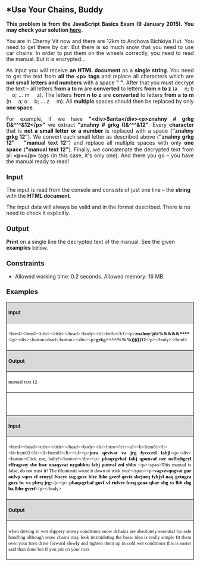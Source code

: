 <H2 CLASS="western" ALIGN=JUSTIFY>*Use Your Chains, Buddy</H2>

<P ALIGN=JUSTIFY STYLE="margin-bottom: 0.14in; line-height: 115%"><B>This
problem is from the JavaScript Basics Exam (9 January 2015). You may
check your solution </B><FONT COLOR="#0000ff"><SPAN LANG="zxx"><U><A HREF="https://judge.softuni.bg/Contests/Practice/Index/56#2"><B>here</B></A></U></SPAN></FONT><B>.</B></P>
<P ALIGN=JUSTIFY STYLE="margin-bottom: 0.14in; line-height: 115%">You
are in Cherny Vit now and there are 12km to Anchova Bichkiya Hut. You
need to get there by car. But there is so much snow that you need to
use car chains. In order to put them on the wheels correctly, you
need to read the manual. But it is encrypted…</P>
<P ALIGN=JUSTIFY STYLE="margin-bottom: 0.14in; line-height: 115%">As
input you will receive <B>an HTML document</B> as a <B>single string</B>.
You need to get the text from <B>all the &lt;p&gt; tags </B>and
replace all characters which are <B>not small letters and numbers</B>
with a space <B>&quot; &quot;</B>. After that you must decrypt the
text – all letters <B>from a to m</B> are <B>converted</B> to
letters <B>from n to z</B> (a <FONT FACE="Wingdings, serif"></FONT>
n; b <FONT FACE="Wingdings, serif"></FONT> o; … m <FONT FACE="Wingdings, serif"></FONT>
z). The letters <B>from n to z</B> are <B>converted</B> to letters
<B>from a to m</B> (n <FONT FACE="Wingdings, serif"></FONT> a; o <FONT FACE="Wingdings, serif"></FONT>
b; … z <FONT FACE="Wingdings, serif"></FONT> m). All <B>multiple</B>
spaces should then be replaced by only <B>one space</B>.</P>
<P ALIGN=JUSTIFY STYLE="margin-bottom: 0.14in; line-height: 115%">For
example, if we have <B>&quot;&lt;div&gt;Santa&lt;/div&gt;&lt;p&gt;znahny
# grkg ()&amp;^^^&amp;12&lt;/p&gt;&quot;</B> we extract <B>&quot;znahny
# grkg ()&amp;^^^&amp;12&quot;</B>. Every <B>character</B> that<FONT COLOR="#000000">
is </FONT><FONT COLOR="#000000"><B>not a small letter or a number</B></FONT><FONT COLOR="#ff0000">
</FONT>is replaced with a<B> </B>space (<B>&quot;znahny grkg      
12&quot;</B>). We convert each small letter as described above
(<B>&quot;znahny grkg       12&quot; </B><FONT FACE="Wingdings, serif"><B></B></FONT><B>
&quot;manual text       12&quot;</B>) and replace all multiple spaces
with only <B>one space</B> (<B>&quot;manual text 12&quot;</B>).
Finally, we concatenate the decrypted text from all <B>&lt;p&gt;&lt;/p&gt;</B>
tags (in this case, it's only one). And there you go – you have the
manual ready to read!</P>
<H3 CLASS="western" ALIGN=JUSTIFY><FONT SIZE=4>Input</FONT></H3>
<P STYLE="margin-bottom: 0.14in; line-height: 115%">The input is read
from the console and consists of just one line – the <B>string</B>
with the <B>HTML document</B>.</P>
<P STYLE="margin-bottom: 0.14in; line-height: 115%">The input data
will always be valid and in the format described. There is no need to
check it explicitly.</P>
<H3 CLASS="western" ALIGN=JUSTIFY><FONT SIZE=4>Output</FONT></H3>
<P STYLE="margin-bottom: 0.14in; line-height: 115%"><B>Print</B> on a
single line the decrypted text of the manual. See the given <B>examples</B>
below.</P>
<H3 CLASS="western" ALIGN=JUSTIFY><FONT SIZE=4>Constraints</FONT></H3>
<UL>
	<LI><P ALIGN=JUSTIFY STYLE="margin-bottom: 0in; line-height: 100%">Allowed
	working time: 0.2 seconds. Allowed memory: 16 MB.</P>
</UL>
<H3 CLASS="western" ALIGN=JUSTIFY><FONT SIZE=4>Examples</FONT></H3>
<TABLE WIDTH=576 CELLPADDING=4 CELLSPACING=0>
	<COL WIDTH=566>
	<TR>
		<TD WIDTH=566 VALIGN=TOP BGCOLOR="#d9d9d9" STYLE="border: 1px solid #00000a; padding-top: 0.04in; padding-bottom: 0.04in; padding-left: 0.05in; padding-right: 0.06in">
			<P ALIGN=JUSTIFY><FONT SIZE=2><B>Input</B></FONT></P>
		</TD>
	</TR>
	<TR>
		<TD WIDTH=566 VALIGN=TOP BGCOLOR="#ffffff" STYLE="border: 1px solid #00000a; padding-top: 0.04in; padding-bottom: 0.04in; padding-left: 0.05in; padding-right: 0.06in">
			<P ALIGN=JUSTIFY><FONT COLOR="#000000"><FONT FACE="Consolas, serif"><FONT SIZE=2>&lt;html&gt;&lt;head&gt;&lt;title&gt;&lt;/title&gt;&lt;/head&gt;&lt;body&gt;&lt;h1&gt;hello&lt;/h1&gt;&lt;p&gt;</FONT></FONT></FONT><FONT COLOR="#000000"><FONT FACE="Consolas, serif"><FONT SIZE=2><B>znahny!@#%&amp;&amp;&amp;&amp;****</B></FONT></FONT></FONT><FONT COLOR="#000000"><FONT FACE="Consolas, serif"><FONT SIZE=2>&lt;/p&gt;&lt;div&gt;&lt;button&gt;dsad&lt;/button&gt;&lt;/div&gt;&lt;p&gt;</FONT></FONT></FONT><FONT COLOR="#000000"><FONT FACE="Consolas, serif"><FONT SIZE=2><B>grkg^^^^%%%)))([]12</B></FONT></FONT></FONT><FONT COLOR="#000000"><FONT FACE="Consolas, serif"><FONT SIZE=2>&lt;/p&gt;&lt;/body&gt;&lt;/html&gt;</FONT></FONT></FONT></P>
		</TD>
	</TR>
	<TR>
		<TD WIDTH=566 HEIGHT=1 VALIGN=TOP BGCOLOR="#d9d9d9" STYLE="border: 1px solid #00000a; padding-top: 0.04in; padding-bottom: 0.04in; padding-left: 0.05in; padding-right: 0.06in">
			<P ALIGN=JUSTIFY><FONT SIZE=2><B>Output</B></FONT></P>
		</TD>
	</TR>
	<TR>
		<TD WIDTH=566 VALIGN=TOP BGCOLOR="#ffffff" STYLE="border: 1px solid #00000a; padding-top: 0.04in; padding-bottom: 0.04in; padding-left: 0.05in; padding-right: 0.06in">
			<P ALIGN=JUSTIFY><FONT COLOR="#000000"><FONT FACE="Consolas, serif"><FONT SIZE=2>manual
			text 12</FONT></FONT></FONT></P>
		</TD>
	</TR>
	<TR>
		<TD WIDTH=566 VALIGN=TOP BGCOLOR="#ffffff" STYLE="border: 1px solid #00000a; padding-top: 0.04in; padding-bottom: 0.04in; padding-left: 0.06in; padding-right: 0.06in">
			<P ALIGN=JUSTIFY><BR>
			</P>
		</TD>
	</TR>
	<TR>
		<TD WIDTH=566 VALIGN=TOP BGCOLOR="#d9d9d9" STYLE="border: 1px solid #00000a; padding-top: 0.04in; padding-bottom: 0.04in; padding-left: 0.05in; padding-right: 0.06in">
			<P ALIGN=JUSTIFY><FONT SIZE=2><B>Input</B></FONT></P>
		</TD>
	</TR>
	<TR>
		<TD WIDTH=566 VALIGN=TOP BGCOLOR="#ffffff" STYLE="border: 1px solid #00000a; padding-top: 0.04in; padding-bottom: 0.04in; padding-left: 0.05in; padding-right: 0.06in">
			<P ALIGN=JUSTIFY><A NAME="_GoBack"></A><FONT COLOR="#000000"><FONT FACE="Consolas, serif"><FONT SIZE=2>&lt;html&gt;&lt;head&gt;&lt;title&gt;&lt;/title&gt;&lt;/head&gt;&lt;body&gt;&lt;h1&gt;Intro&lt;/h1&gt;&lt;ul&gt;&lt;li&gt;Item01&lt;/li&gt;&lt;li&gt;Item02&lt;/li&gt;&lt;li&gt;Item03&lt;/li&gt;&lt;/ul&gt;&lt;p&gt;</FONT></FONT></FONT><FONT COLOR="#000000"><FONT FACE="Consolas, serif"><FONT SIZE=2><B>jura
			qevivat va jrg fyvccrel fabjl</B></FONT></FONT></FONT><FONT COLOR="#000000"><FONT FACE="Consolas, serif"><FONT SIZE=2>&lt;/p&gt;&lt;div&gt;&lt;button&gt;Click
			me, baby!&lt;/button&gt;&lt;/div&gt;&lt;p&gt; </FONT></FONT></FONT><FONT COLOR="#000000"><FONT FACE="Consolas, serif"><FONT SIZE=2><B>pbaqvgvbaf
			fabj  qpunvaf ner nofbyhgryl rffragvny sbe fnsr unaqyvat nygubhtu
			fabj punvaf znl ybbx</B></FONT></FONT></FONT><FONT COLOR="#000000"><FONT FACE="Consolas, serif"><FONT SIZE=2>
			&lt;/p&gt;&lt;span&gt;This manual is false, do not trust it! The
			illuminati wrote it down to trick you!&lt;/span&gt;&lt;p&gt;</FONT></FONT></FONT><FONT COLOR="#000000"><FONT FACE="Consolas, serif"><FONT SIZE=2><B>vagvzvqngvat
			gur onfvp vqrn vf ernyyl fvzcyr svg gurz bire lbhe gverf qevir
			sbejneq fybjyl naq gvtugra gurz hc va pbyq jrg</B></FONT></FONT></FONT><FONT COLOR="#000000"><FONT FACE="Consolas, serif"><FONT SIZE=2>&lt;/p&gt;&lt;p&gt;</FONT></FONT></FONT><FONT COLOR="#000000"><FONT FACE="Consolas, serif"><FONT SIZE=2><B>
			pbaqvgvbaf guvf vf rnfvre fnvq guna qbar ohg vs lbh chg ba lbhe
			gverf</B></FONT></FONT></FONT><FONT COLOR="#000000"><FONT FACE="Consolas, serif"><FONT SIZE=2>&lt;/p&gt;&lt;/body&gt;</FONT></FONT></FONT></P>
		</TD>
	</TR>
	<TR>
		<TD WIDTH=566 HEIGHT=1 VALIGN=TOP BGCOLOR="#d9d9d9" STYLE="border: 1px solid #00000a; padding-top: 0.04in; padding-bottom: 0.04in; padding-left: 0.05in; padding-right: 0.06in">
			<P ALIGN=JUSTIFY><FONT SIZE=2><B>Output</B></FONT></P>
		</TD>
	</TR>
	<TR>
		<TD WIDTH=566 VALIGN=TOP BGCOLOR="#ffffff" STYLE="border: 1px solid #00000a; padding-top: 0.04in; padding-bottom: 0.04in; padding-left: 0.05in; padding-right: 0.06in">
			<P ALIGN=JUSTIFY><FONT COLOR="#000000"><FONT FACE="Consolas, serif"><FONT SIZE=2>when
			driving in wet slippery snowy conditions snow dchains are
			absolutely essential for safe handling although snow chains may
			look intimidating the basic idea is really simple fit them over
			your tires drive forward slowly and tighten them up in cold wet
			conditions this is easier said than done but if you put on your
			tires</FONT></FONT></FONT></P>
		</TD>
	</TR>
</TABLE>